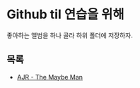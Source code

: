 # Github til 연습을 위해

좋아하는 앨범을 하나 골라 하위 폴더에 저장하자.

## 목록

- [AJR - The Maybe Man](the-maybe-man/README.md)